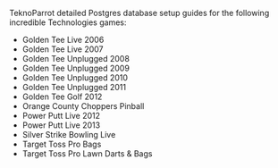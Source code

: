 TeknoParrot detailed Postgres database setup guides for the following incredible Technologies games:

- Golden Tee Live 2006
- Golden Tee Live 2007
- Golden Tee Unplugged 2008
- Golden Tee Unplugged 2009
- Golden Tee Unplugged 2010
- Golden Tee Unplugged 2011
- Golden Tee Golf 2012
- Orange County Choppers Pinball
- Power Putt Live 2012
- Power Putt Live 2013
- Silver Strike Bowling Live
- Target Toss Pro Bags
- Target Toss Pro Lawn Darts & Bags

